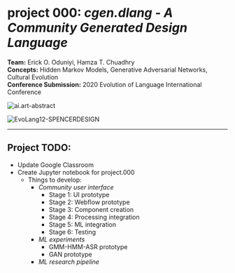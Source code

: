 # <b>project 000: </b><i>cgen.dlang - A Community Generated Design Language</i>
<b>Team:</b> Erick O. Oduniyi, Hamza T. Chuadhry  
<b>Concepts:</b> Hidden Markov Models, Generative Adversarial Networks, Cultural Evolution  
<b>Conference Submission:</b> 2020 Evolution of Language International Conference

![ai.art-abstract](https://storage.googleapis.com/root-proposal-1246/ai.art/Projects/project.000/project.000_paper-preview.png)

![EvoLang12-SPENCERDESIGN](https://storage.googleapis.com/root-proposal-1246/ai.art/Projects/project.000/EvoLang12-SPENCERDESIGN.png)

---
## Project TODO:
  * Update Google Classroom
  * Create Jupyter notebook for project.000
    * Things to develop:
      * <i>Community user interface</i>
        * Stage 1: UI prototype
        * Stage 2: Webflow prototype
        * Stage 3: Component creation
        * Stage 4: Processing integration
        * Stage 5: ML integration
        * Stage 6: Testing
      * <i>ML experiments</i>
        * GMM-HMM-ASR prototype
        * GAN prototype
      * <i>ML research pipeline</i>
